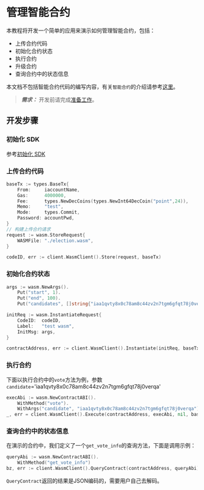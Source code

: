 <!--
order: 8
-->

# 管理智能合约

本教程将开发一个简单的应用来演示如何管理智能合约，包括：

- 上传合约代码
- 初始化合约状态
- 执行合约
- 升级合约
- 查询合约中的状态信息

本文档不包括智能合约代码的编写内容，有关`智能合约`的介绍请参考[这里](../core_modules/wasm.md)。

>**_需求：_** 开发前请完成[准备工作](prepare.md)。

## 开发步骤

### 初始化 SDK

参考[初始化 SDK](sdk_init.md)

### 上传合约代码

```go
baseTx := types.BaseTx{
    From:     iaccountName,
    Gas:      4000000,
    Fee:      types.NewDecCoins(types.NewInt64DecCoin("point",24)),
    Memo:     "test",
    Mode:     types.Commit,
    Password: accountPwd,
}
// 构建上传合约请求
request := wasm.StoreRequest{
    WASMFile: "./election.wasm",
}

codeID, err := client.WasmClient().Store(request, baseTx)
```

### 初始化合约状态

```go
args := wasm.NewArgs().
    Put("start", 1).
    Put("end", 100).
    Put("candidates", []string{"iaa1qvty8x0c78am8c44zv2n7tgm6gfqt78j0verqa", "iaa1zk2tse0pkk87p2v8tcsfs0ytfw3t88kejecye5"})

initReq := wasm.InstantiateRequest{
    CodeID:  codeID,
    Label:   "test wasm",
    InitMsg: args,
}

contractAddress, err := client.WasmClient().Instantiate(initReq, baseTx)
```

### 执行合约

下面以执行合约中的`vote`方法为例，参数`candidate`='iaa1qvty8x0c78am8c44zv2n7tgm6gfqt78j0verqa'

```go
execAbi := wasm.NewContractABI().
    WithMethod("vote").
    WithArgs("candidate", "iaa1qvty8x0c78am8c44zv2n7tgm6gfqt78j0verqa")
_, err = client.WasmClient().Execute(contractAddress, execAbi, nil, baseTx)
```

### 查询合约中的状态信息

在演示的合约中，我们定义了一个`get_vote_info`的查询方法，下面是调用示例：

```go
queryAbi := wasm.NewContractABI().
    WithMethod("get_vote_info")
bz, err := client.WasmClient().QueryContract(contractAddress, queryAbi)
```

`QueryContract`返回的结果是JSON编码的，需要用户自己去解码。
